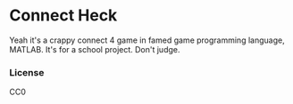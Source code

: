 Connect Heck
============

Yeah it's a crappy connect 4 game in famed game programming language, 
MATLAB. It's for a school project. Don't judge.

### License

CC0
